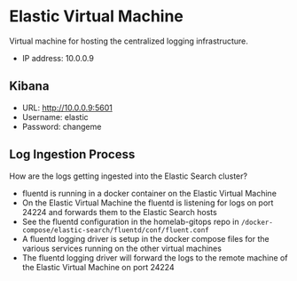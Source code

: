 # Elastic Virtual Machine

Virtual machine for hosting the centralized logging infrastructure.

- IP address: 10.0.0.9

## Kibana

- URL: http://10.0.0.9:5601
- Username: elastic
- Password: changeme

## Log Ingestion Process

How are the logs getting ingested into the Elastic Search cluster?

- fluentd is running in a docker container on the Elastic Virtual Machine
- On the Elastic Virtual Machine the fluentd is listening for logs on port 24224 and forwards them to the Elastic Search hosts
- See the fluentd configuration in the homelab-gitops repo in `/docker-compose/elastic-search/fluentd/conf/fluent.conf`
- A fluentd logging driver is setup in the docker compose files for the various services running on the other virtual machines
- The fluentd logging driver will forward the logs to the remote machine of the Elastic Virtual Machine on port 24224
